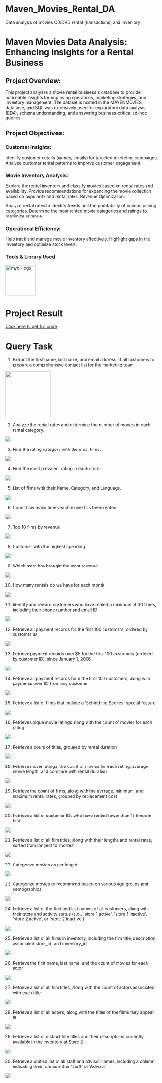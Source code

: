 # Maven_Movies_Rental_DA
Data analysis of movies CD/DVD rental (transactions) and inventory

# Maven Movies Data Analysis: Enhancing Insights for a Rental Business

## Project Overview:
This project analyzes a movie rental business's database to provide actionable insights for improving operations, marketing strategies, and inventory management. The dataset is hosted in the MAVENMOVIES database, and SQL was extensively used for exploratory data analysis (EDA), schema understanding, and answering business-critical ad-hoc queries.

## Project Objectives:

### Customer Insights:

Identify customer details (names, emails) for targeted marketing campaigns.
Analyze customer rental patterns to improve customer engagement.

### Movie Inventory Analysis:

Explore the rental inventory and classify movies based on rental rates and availability.
Provide recommendations for expanding the movie collection based on popularity and rental rates.
Revenue Optimization:

Analyze rental rates to identify trends and the profitability of various pricing categories.
Determine the most rented movie categories and ratings to maximize revenue.

### Operational Efficiency:

Help track and manage movie inventory effectively.
Highlight gaps in the inventory and optimize stock levels.

### Tools & Library Used 

[<img src="./my sql logo.png" alt="myql-logo" width="100"/>](https://www.mysql.com/) &nbsp;

# Project Result

[Click here to get full code](https://github.com/adeebhashmi55/MOVIE_RENTAL_SQL_PROJECT/blob/main/code%20movies%20rental.sql)

# Query Task

1. Extract the first name, last name, and email address of all customers to prepare a comprehensive contact list for the marketing team.

 <img src="CODE OUTPUT/email ids.PNG"  height="150"  />&nbsp;

2. Analyze the rental rates and determine the number of movies in each rental category.

 <img src="CODE OUTPUT/rental rate category.PNG" />&nbsp;

3. Find the rating category with the most films.

 <img src="CODE OUTPUT/RATING CATEGORY COUNT.PNG" />&nbsp;

4. Find the most prevalent rating in each store.

 <img src="CODE OUTPUT/RATING CATEGORY PER STORE.PNG" />&nbsp;

 5. List of films with their Name, Category, and Language.

<img src="CODE OUTPUT/TITLE_LANG_CATEGORY.PNG" />&nbsp;

6. Count how many times each movie has been rented.

<img src="CODE OUTPUT/POPULARITY_MOST_RENTAL.PNG" />&nbsp;

7. Top 10 films by revenue

<img src="CODE OUTPUT/TOP 10 REVENUE.PNG" />&nbsp;

8. Customer with the highest spending

<img src="CODE OUTPUT/TOP 1 SPENDING CUST.PNG" />&nbsp;

9. Which store has brought the most revenue

<img src="CODE OUTPUT/PER STORE REVENUE.PNG" />&nbsp;

10. How many rentals do we have for each month

<img src="CODE OUTPUT/RENTALS_PER_MONTH.PNG" />&nbsp;

11. Identify and reward customers who have rented a minimum of 30 times, including their phone number and email ID

<img src="CODE OUTPUT/LOYAL_30_CUST_ALL_DESC.PNG" />&nbsp;

12. Retrieve all payment records for the first 100 customers, ordered by customer ID

<img src="CODE OUTPUT/FIRST_100_CUST.PNG" />&nbsp;

13. Retrieve payment records over $5 for the first 100 customers (ordered by customer ID), since January 1, 2006

<img src="CODE OUTPUT/OVER_$5_.PNG" />&nbsp;

14. Retrieve all payment records from the first 100 customers, along with payments over $5 from any customer

<img src="CODE OUTPUT/SPECIFIC_CUST.PNG" />&nbsp;

15. Retrieve a list of films that include a 'Behind the Scenes' special feature

<img src="CODE OUTPUT/SPECIAL_FEATURES.PNG" />&nbsp;

16. Retrieve unique movie ratings along with the count of movies for each rating

<img src="CODE OUTPUT/RATING_NOOF_MOVIES.PNG" />&nbsp;

17. Retrieve a count of titles, grouped by rental duration

<img src="CODE OUTPUT/RATING_RENTAL_SLICED_@.PNG" />&nbsp;

18. Retrieve movie ratings, the count of movies for each rating, average movie length, and compare with rental duration

<img src="CODE OUTPUT/RATING_COUNT_LENGTH.PNG" />&nbsp;

19. Retrieve the count of films, along with the average, minimum, and maximum rental rates, grouped by replacement cost 

<img src="CODE OUTPUT/REPLACEMENT_COST_IF.PNG" />&nbsp;

20. Retrieve a list of customer IDs who have rented fewer than 15 times in total

<img src="CODE OUTPUT/LESS_THAN_15_RENT.PNG" />&nbsp;

21. Retrieve a list of all film titles, along with their lengths and rental rates, sorted from longest to shortest

<img src="CODE OUTPUT/length&rentalprice.PNG" />&nbsp;

22. Categorize movies as per length

<img src="CODE OUTPUT/movies_length_bucket.PNG" />&nbsp;

23. Categorize movies to recommend based on various age groups and demographics

<img src="CODE OUTPUT/recomm_sys.PNG" />&nbsp;

24. Retrieve a list of the first and last names of all customers, along with their store and activity status (e.g., 'store 1 active', 'store 1 inactive', 'store 2 active', or 'store 2 inactive')

<img src="CODE OUTPUT/CUST_STORE_ACTIVITY.PNG" />&nbsp;

25. Retrieve a list of all films in inventory, including the film title, description, associated store_id, and inventory_id

<img src="CODE OUTPUT/FILM_INVENTORY.PNG" />&nbsp;

26. Retrieve the first name, last name, and the count of movies for each actor

<img src="CODE OUTPUT/ACTOR_NO_OF_FILMS.PNG" />&nbsp;

27. Retrieve a list of all film titles, along with the count of actors associated with each title

<img src="CODE OUTPUT/INVESTOR_REQUEST.PNG" />&nbsp;

28. Retrieve a list of all actors, along with the titles of the films they appear in

<img src="CODE OUTPUT/ACTOR_N_APPEARANCE.PNG" />&nbsp;

29. Retrieve a list of distinct film titles and their descriptions currently available in the inventory at Store 2

<img src="Code_Output/EXPANSION.PNG" />&nbsp;

30. Retrieve a unified list of all staff and advisor names, including a column indicating their role as either 'Staff' or 'Advisor'

<img src="Code_Output/CONFERENCE_LIST.PNG" />&nbsp;
